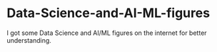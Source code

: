 # Data-Science-and-AI-ML-figures
I got some Data Science and AI/ML figures on the internet for better understanding.
